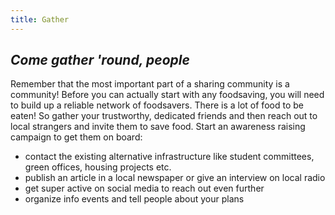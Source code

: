 ```yaml
---
title: Gather
---
```


## <div class="fa fa-arrow-right"></div> _Come gather 'round, people_

Remember that the most important part of a sharing community is a community! Before you can actually start with any foodsaving, you will need to build up a reliable network of foodsavers. There is a lot of food to be eaten! So gather your trustworthy, dedicated friends and then reach out to local strangers and invite them to save food. Start an awareness raising campaign to get them on board:
* contact the existing alternative infrastructure like student committees, green offices, housing projects etc.
* publish an article in a local newspaper or give an interview on local radio
* get super active on social media to reach out even further
* organize info events and tell people about your plans
